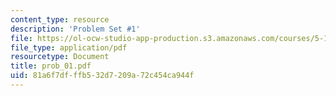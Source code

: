 ```yaml
---
content_type: resource
description: 'Problem Set #1'
file: https://ol-ocw-studio-app-production.s3.amazonaws.com/courses/5-12-organic-chemistry-i-spring-2003/81a6f7dfffb532d7209a72c454ca944f_prob_01.pdf
file_type: application/pdf
resourcetype: Document
title: prob_01.pdf
uid: 81a6f7df-ffb5-32d7-209a-72c454ca944f
---
```

